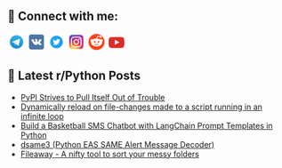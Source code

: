 ## 🔎 Connect with me:
[<img src="https://github.com/bullbesh/bullbesh/blob/main/images/Telegram.png" width="32" height="32" />](https://t.me/bullbesh)
[<img src="https://github.com/bullbesh/bullbesh/blob/main/images/VK.png" width="32" height="32" />](https://vk.com/bullbesh)
[<img src="https://github.com/bullbesh/bullbesh/blob/main/images/Twitter.png" width="32" height="32" />](https://twitter.com/bullbesh1)
[<img src="https://github.com/bullbesh/bullbesh/blob/main/images/Instagram.png" width="32" height="32" />](https://www.instagram.com/bullbesh)
[<img src="https://github.com/bullbesh/bullbesh/blob/main/images/Reddit.png" width="32" height="32" />](https://www.reddit.com/user/bullbesh)
[<img src="https://github.com/bullbesh/bullbesh/blob/main/images/YouTube.png" width="32" height="32" />](https://www.youtube.com/channel/UCtfjRs6uzgq5mfm8S06WTcg)

## 📕 Latest r/Python Posts
<!-- BLOG-POST-LIST:START -->
- [PyPI Strives to Pull Itself Out of Trouble](https://www.reddit.com/r/Python/comments/13xv2xc/pypi_strives_to_pull_itself_out_of_trouble/)
- [Dynamically reload on file-changes made to a script running in an infinite loop](https://www.reddit.com/r/Python/comments/13xukvm/dynamically_reload_on_filechanges_made_to_a/)
- [Build a Basketball SMS Chatbot with LangChain Prompt Templates in Python](https://www.reddit.com/r/Python/comments/13xrpye/build_a_basketball_sms_chatbot_with_langchain/)
- [dsame3 &lpar;Python EAS SAME Alert Message Decoder&rpar;](https://www.reddit.com/r/Python/comments/13xr7z9/dsame3_python_eas_same_alert_message_decoder/)
- [Fileaway - A nifty tool to sort your messy folders](https://www.reddit.com/r/Python/comments/13xqyu5/fileaway_a_nifty_tool_to_sort_your_messy_folders/)
<!-- BLOG-POST-LIST:END -->
